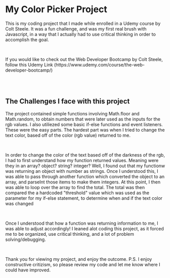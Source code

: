 # My Color Picker Project </br>
<p>This is my coding project that I made while enrolled in a Udemy course by Colt Steele. It was a fun challenge, and was my first real brush with Javascript, in a way that I actually had to use critical thinking in order to accomplish the goal.</p></br>
<p>If you would like to check out the Web Developer Bootcamp by Colt Steele, follow this Udemy Link (https://www.udemy.com/course/the-web-developer-bootcamp/)</p></br></br>

## The Challenges I face with this project </br>
<p> The project contained simple functions involving Math.floor and Math.random, to obtain numbers that were later used as the inputs for the rgb values. I also utiliezed some basic if-else functions and event listeners. These were the easy parts. The hardest part was when I tried to change the text color, based off of the color (rgb value) returned to me.</p></br>
<p>In order to change the color of the text based off of the darkness of the rgb, I had to first understand how my function returned values. Meaning were they in an array? object? string? integer? Well, I found out that my functionw was returning an object with number as strings. Once I understood this, I was able to pass through another function which converted the object to an array, and parseInt those items to make them integers. At this point, I then was able to loop over the array to find the total. The total was then compared the a hardcoded "threshold" value which was used as the parameter for my if-else statement, to determine when and if the text color was changed</p></br>
<p>Once I understood that how a function was returning information to me, I was able to adjust accordingly! I leaned alot coding this project, as it forced me to be organized, use critical thinking, and a lot of problem solving/debugging.</p></br>
<p>Thank you for viewing my project, and enjoy the outcome. P.S. I enjoy constructive critizism, so please review my code and let me know where I could have improved.</p>
